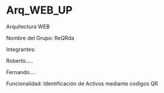 # Arq_WEB_UP
Arquitectura WEB

Nombre del Grupo: ReQRda

Integrantes:

Roberto.....

Fernando....

Funcionalidad: Identificación de Activos mediante codigos QR
